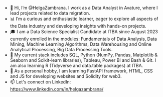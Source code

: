 - 👋 Hi, I’m @HelgaZambrana. I work as a Data Analyst in Avature, where I lead projects related to data migration.
- 📊 I’m a curious and enthusiastic learner, eager to explore all aspects of the Data industry and developing insights with hands-on projects. 
- 🎓 I am a Data Science Specialist Candidate at ITBA since August 2023 currently enrolled in the modules: Fundamentals of Data Analysis, Data Mining, Machine Learning Algorithms, Data Warehousing and Online Analytical Processing, Big Data Processing Tools.
- 🌱 My current stack includes SQL, Python (NumPy, Pandas, Matplotlib & Seaborn and Scikit-learn libraries), Tableau, Power BI and Bash & Git. I am also learning R (Tidyverse and data.table packages) at ITBA.
- 🤸 As a personal hobby, I am learning FastAPI framework, HTML, CSS and JS for developing websites and Solidity for web3.
- 📫 Let's connect on LinkedIn: https://www.linkedin.com/in/helgazambrana/
